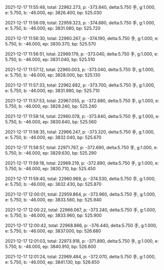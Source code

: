 2021-12-17 11:55:48, total: 22962.273, p: -373.840, delta:5.750 手, g:1.000, e: 5.750, b: -46.000, ep: 3826.400, bp: 525.030

2021-12-17 11:56:09, total: 22959.323, p: -374.680, delta:5.750 手, g:1.000, e: 5.750, b: -46.000, ep: 3831.080, bp: 525.720

2021-12-17 11:56:30, total: 22960.267, p: -374.190, delta:5.750 手, g:1.000, e: 5.750, b: -46.000, ep: 3830.370, bp: 525.570

2021-12-17 11:56:51, total: 22969.179, p: -373.040, delta:5.750 手, g:1.000, e: 5.750, b: -46.000, ep: 3831.040, bp: 525.510

2021-12-17 11:57:12, total: 22960.003, p: -373.040, delta:5.750 手, g:1.000, e: 5.750, b: -46.000, ep: 3828.000, bp: 525.130

2021-12-17 11:57:33, total: 22962.682, p: -373.700, delta:5.750 手, g:1.000, e: 5.750, b: -46.000, ep: 3831.980, bp: 525.710

2021-12-17 11:57:53, total: 22967.055, p: -372.680, delta:5.750 手, g:1.000, e: 5.750, b: -46.000, ep: 3829.240, bp: 525.240

2021-12-17 11:58:14, total: 22960.078, p: -373.840, delta:5.750 手, g:1.000, e: 5.750, b: -46.000, ep: 3830.640, bp: 525.560

2021-12-17 11:58:35, total: 22966.247, p: -373.320, delta:5.750 手, g:1.000, e: 5.750, b: -46.000, ep: 3832.040, bp: 525.670

2021-12-17 11:58:57, total: 22971.767, p: -372.690, delta:5.750 手, g:1.000, e: 5.750, b: -46.000, ep: 3829.630, bp: 525.290

2021-12-17 11:59:18, total: 22969.219, p: -372.890, delta:5.750 手, g:1.000, e: 5.750, b: -46.000, ep: 3830.710, bp: 525.450

2021-12-17 11:59:40, total: 22960.969, p: -374.530, delta:5.750 手, g:1.000, e: 5.750, b: -46.000, ep: 3832.430, bp: 525.870

2021-12-17 12:00:01, total: 22959.864, p: -373.960, delta:5.750 手, g:1.000, e: 5.750, b: -46.000, ep: 3833.560, bp: 525.940

2021-12-17 12:00:22, total: 22966.067, p: -373.240, delta:5.750 手, g:1.000, e: 5.750, b: -46.000, ep: 3833.960, bp: 525.900

2021-12-17 12:00:42, total: 22968.866, p: -376.440, delta:5.750 手, g:1.000, e: 5.750, b: -46.000, ep: 3837.000, bp: 526.680

2021-12-17 12:01:03, total: 22973.918, p: -371.890, delta:5.750 手, g:1.000, e: 5.750, b: -46.000, ep: 3840.910, bp: 526.600

2021-12-17 12:01:24, total: 22969.484, p: -372.070, delta:5.750 手, g:1.000, e: 5.750, b: -46.000, ep: 3841.130, bp: 526.650
